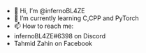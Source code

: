 - 👋 Hi, I’m @infernoBL4ZE
- 🌱 I’m currently learning C,CPP and PyTorch
- 📫 How to reach me: 
- infernoBL4ZE#6398 on Discord
- Tahmid Zahin on Facebook

<!---
infernoBL4ZE/infernoBL4ZE is a ✨ special ✨ repository because its `README.md` (this file) appears on your GitHub profile.
You can click the Preview link to take a look at your changes.
--->
